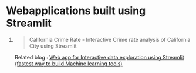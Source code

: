 # Webapplications built using Streamlit

1. > California Crime Rate - Interactive Crime rate analysis of California City using Streamlit
   
   Related blog : [Web app for Interactive data exploration using Streamlit (fastest way to build Machine learning tools)](https://medium.com/analytics-vidhya/web-app-for-interactive-data-exploration-usig-streamlit-fastest-way-to-build-machine-learning-563783aa0a81?source=friends_link&sk=e2a781d16ac342b9f5c1a0a0ad4afdaf)


